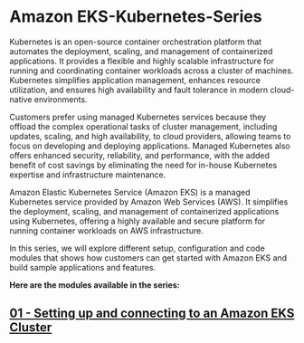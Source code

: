 # Amazon EKS-Kubernetes-Series
Kubernetes is an open-source container orchestration platform that automates the deployment, scaling, and management of containerized applications. It provides a flexible and highly scalable infrastructure for running and coordinating container workloads across a cluster of machines. Kubernetes simplifies application management, enhances resource utilization, and ensures high availability and fault tolerance in modern cloud-native environments.

Customers prefer using managed Kubernetes services because they offload the complex operational tasks of cluster management, including updates, scaling, and high availability, to cloud providers, allowing teams to focus on developing and deploying applications. Managed Kubernetes also offers enhanced security, reliability, and performance, with the added benefit of cost savings by eliminating the need for in-house Kubernetes expertise and infrastructure maintenance.

Amazon Elastic Kubernetes Service (Amazon EKS) is a managed Kubernetes service provided by Amazon Web Services (AWS). It simplifies the deployment, scaling, and management of containerized applications using Kubernetes, offering a highly available and secure platform for running container workloads on AWS infrastructure.

In this series, we will explore different setup, configuration and code modules that shows how customers can get started with Amazon EKS and build sample applications and features.

**Here are the modules available in the series:**

## [01 - Setting up and connecting to an Amazon EKS Cluster](https://github.com/rajivmandal123/eks-kubernetes-series/tree/main/01-EKS-setup-and-connect)

